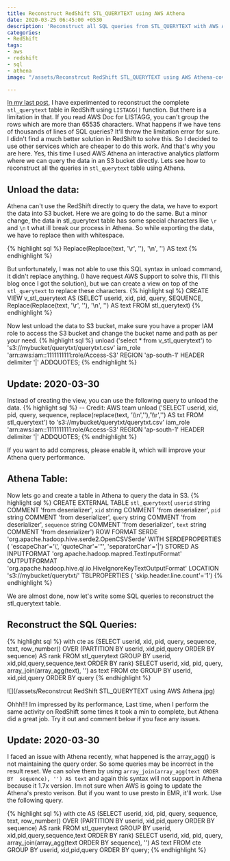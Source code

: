 ```yaml
---
title: Reconstruct RedShift STL_QUERYTEXT using AWS Athena
date: 2020-03-25 06:45:00 +0530
description: 'Reconstruct all SQL queries from STL_QUERYTEXT with AWS Athena'
categories:
- RedShift
tags:
- aws
- redshift
- sql
- athena
image: "/assets/Reconstrcut RedShift STL_QUERYTEXT using AWS Athena-cover.jpg"

---
```

[In my last post](https://thedataguy.in/redshift-reconstructing-sql-from-sql-querytext/), I have experimented to reconstruct the complete `stl_querytext` table in RedShift using `LISTAGG()` function. But there is a limitation in that. If you read AWS Doc for LISTAGG, you can't group the rows which are more than 65535 characters. What happens if we have tens of thousands of lines of SQL queries? It'll throw the limitation error for sure. I didn't find a much better solution in RedShift to solve this. So I decided to use other services which are cheaper to do this work. And that's why you are here. Yes, this time I used AWS Athena an interactive analytics platform where we can query the data in an S3 bucket directly. Lets see how to reconstruct all the queries in `stl_querytext` table using Athena.

## Unload the data:

Athena can't use the RedShift directly to query the data, we have to export the data into S3 bucket. Here we are going to do the same. But a minor change, the data in stl_querytext table has some special characters like `\r` and `\n` t what ill break our process in Athena. So while exporting the data, we have to replace then with whitespace. 

{% highlight sql %}
Replace(Replace(text, '\r', ''), '\\n', '') AS text 
{% endhighlight %}

But unfortunately, I was not able to use this SQL syntax in unload command, it didn't replace anything.  (I have request AWS Support to solve this, I'll this blog once I got the solution), but we can create a view on top of the `stl_querytext` to replace these characters.
{% highlight sql %}
CREATE VIEW v_stl_querytext 
AS 
  (SELECT userid, 
          xid, 
          pid, 
          query, 
          SEQUENCE, 
          Replace(Replace(text, '\r', ''), '\\n', '') AS text 
   FROM   stl_querytext) 
{% endhighlight %}

Now lest unload the data to S3 bucket, make sure you have a proper IAM role to access the S3 bucket and change the bucket name and path as per your need.
{% highlight sql %}
unload ('select * from  v_stl_querytext') 
to 's3://mybucket/querytxt/querytxt.csv' 
iam_role 'arn:aws:iam::1111111111:role/Access-S3' 
REGION 'ap-south-1' 
HEADER 
delimiter '|' 
ADDQUOTES;
{% endhighlight %}

## Update: 2020-03-30
Instead of creating the view, you can use the following query to unload the data.
{% highlight sql %}
-- Credit: AWS team
unload ('SELECT userid,
        xid,
        pid,
        query,
        sequence,
        replace(replace(text,
        \'\\\\n\',\'\'),\'\\\\r\',\'\') AS txt
FROM stl_querytext') 
to 's3://mybucket/querytxt/querytxt.csv' 
iam_role 'arn:aws:iam::1111111111:role/Access-S3' 
REGION 'ap-south-1' 
HEADER 
delimiter '|' 
ADDQUOTES;
{% endhighlight %}

If you want to add compress, please enable it, which will improve your Athena query performance. 

## Athena Table:
Now lets go and create a table in Athena to query the data in S3.
{% highlight sql %}
CREATE EXTERNAL TABLE `stl_querytext`(
  `userid` string COMMENT 'from deserializer', 
  `xid` string COMMENT 'from deserializer', 
  `pid` string COMMENT 'from deserializer', 
  `query` string COMMENT 'from deserializer', 
  `sequence` string COMMENT 'from deserializer', 
  `text` string COMMENT 'from deserializer')
ROW FORMAT SERDE 
  'org.apache.hadoop.hive.serde2.OpenCSVSerde' 
WITH SERDEPROPERTIES ( 
  'escapeChar'='\\', 
  'quoteChar'='\"', 
  'separatorChar'='|') 
STORED AS INPUTFORMAT 
  'org.apache.hadoop.mapred.TextInputFormat' 
OUTPUTFORMAT 
  'org.apache.hadoop.hive.ql.io.HiveIgnoreKeyTextOutputFormat'
LOCATION
  's3://mybucket/querytxt/'
TBLPROPERTIES (
  'skip.header.line.count'='1') 
{% endhighlight %}

We are almost done, now let's write some SQL queries to reconstruct the stl_querytext table.

## Reconstruct the SQL Queries:

{% highlight sql %}
with cte as
    (SELECT userid,
         xid,
        pid,
        query,
         sequence,
         text,
        row_number()
        OVER (PARTITION BY userid, xid,pid,query
    ORDER BY  sequence) AS rank
    FROM stl_querytext
    GROUP BY  userid, xid,pid,query,sequence,text
    ORDER BY  rank)
SELECT userid,
         xid,
        pid,
        query,
        array_join(array_agg(text),
         '') as text
FROM cte
GROUP BY  userid, xid,pid,query
ORDER BY  query
{% endhighlight %}

![](/assets/Reconstrcut RedShift STL_QUERYTEXT using AWS Athena.jpg)

Ohhh!!! Im impressed by its performance, Last time, when  I perform the same activity on RedShift some times it took a min to complete, but Athena did a great job. Try it out and comment below if you face any issues.

## Update: 2020-03-30

I faced an issue with Athena recently, what happened is the array_agg() is not maintaining the query order. So some queries may be incorrect in the result reset. We can solve them by using `array_join(array_agg(text ORDER BY  sequence), '') AS text` and again this syntax will not support in Athena because it 1.7x version. Im not sure when AWS is going to update the Athena's presto verison. But if you want to use presto in EMR, it'll work. Use the following query.

{% highlight sql %}
with cte AS 
    (SELECT userid,
         xid,
         pid,
         query,
         sequence,
         text,
         row_number()
        OVER (PARTITION BY userid, xid,pid,query
    ORDER BY  sequence) AS rank
    FROM stl_querytext
    GROUP BY  userid, xid,pid,query,sequence,text
    ORDER BY  rank)
SELECT userid,
         xid,
         pid,
         query,
         array_join(array_agg(text ORDER BY  sequence), '') AS text
FROM cte
GROUP BY  userid, xid,pid,query
ORDER BY  query;
{% endhighlight %}
